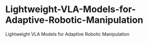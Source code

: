# Lightweight-VLA-Models-for-Adaptive-Robotic-Manipulation
Lightweight VLA Models for Adaptive Robotic Manipulation

